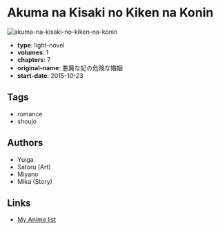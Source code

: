 # Akuma na Kisaki no Kiken na Konin

![akuma-na-kisaki-no-kiken-na-konin](https://cdn.myanimelist.net/images/manga/1/167627.jpg)

-   **type**: light-novel
-   **volumes**: 1
-   **chapters**: 7
-   **original-name**: 悪魔な妃の危険な婚姻
-   **start-date**: 2015-10-23

## Tags

-   romance
-   shoujo

## Authors

-   Yuiga
-   Satoru (Art)
-   Miyano
-   Mika (Story)

## Links

-   [My Anime list](https://myanimelist.net/manga/93766/Akuma_na_Kisaki_no_Kiken_na_Konin)
